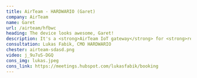 ```yaml
---
title: AirTeam - HARDWARIO (Garet)
company: AirTeam
name: Garet
url: /airteam/hfbwc
heading: The device looks awesome, Garet!
description: It's a <strong>AirTeam IoT gateway</strong> for <strong>remote monitoring of heat pumps and boilers</strong> and other IoT innovations.<br/><br/>Interested?
consultation: Lukas Fabik, CMO HARDWARIO
chester: airteam-sdasd.png
video: j_9u7uS-DGQ
cons_img: lukas.jpeg
cons_link: https://meetings.hubspot.com/lukasfabik/booking
---
```

